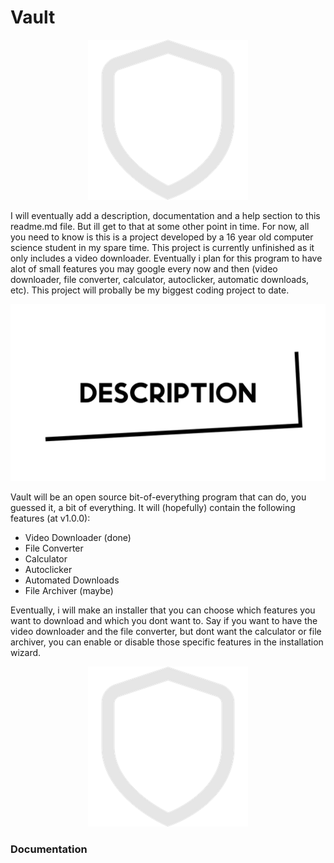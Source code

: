 # Vault #

<p align="center">
  <img src="https://github.com/BritishSpuds/Vault/blob/main/Assets/Icons/iconWhite256px.png?raw=true" alt="Vault Logo"/>
</p>

I will eventually add a description, documentation and a help section to this readme.md file. But ill get to that at some other point in time. For now, all you need to know is this is a project developed by a 16 year old computer science student in my spare time. This project is currently unfinished as it only includes a video downloader. Eventually i plan for this program to have alot of small features you may google every now and then (video downloader, file converter, calculator, autoclicker, automatic downloads, etc). This project will probally be my biggest coding project to date.

<p align="center">
  <img src="https://github.com/BritishSpuds/Vault/blob/main/Assets/Graphics/Description%20Graphic.png?raw=true" alt="Vault Logo"/>
</p>

Vault will be an open source bit-of-everything program that can do, you guessed it, a bit of everything. It will (hopefully) contain the following features (at v1.0.0):
- Video Downloader (done)
- File Converter
- Calculator
- Autoclicker
- Automated Downloads
- File Archiver (maybe)

Eventually, i will make an installer that you can choose which features you want to download and which you dont want to. Say if you want to have the video downloader and the file converter, but dont want the calculator or file archiver, you can enable or disable those specific features in the installation wizard.

<p align="center">
  <img src="https://github.com/BritishSpuds/Vault/blob/main/Assets/Icons/iconWhite256px.png?raw=true" alt="Vault Logo"/>
</p>

### Documentation ###
